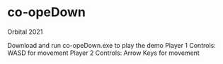 # co-opeDown
Orbital 2021

Download and run co-opeDown.exe to play the demo
Player 1 Controls: WASD for movement
Player 2 Controls: Arrow Keys for movement
